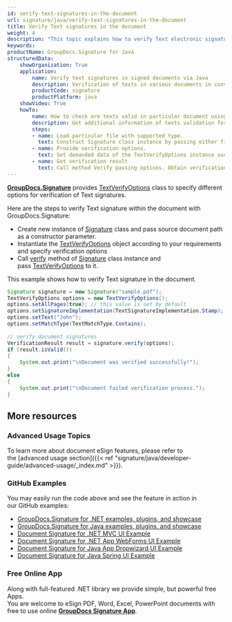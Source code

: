 ```yaml
---
id: verify-text-signatures-in-the-document
url: signature/java/verify-text-signatures-in-the-document
title: Verify Text signatures in the document
weight: 4
description: "This topic explains how to verify Text electronic signatures with GroupDocs.Signature API."
keywords: 
productName: GroupDocs.Signature for Java
structuredData:
    showOrganization: True
    application:    
        name: Verify text signatures in signed documents via Java    
        description: Verification of texts in various documents in convenient way with Java language and GroupDocs.Signature for Java APIs
        productCode: signature
        productPlatform: java 
    showVideo: True
    howTo:
        name: How to check are texts valid in particular document using Java 
        description: Get additional information of texts validation for any documents in Java
        steps:
        - name: Load particular file with supported type.
          text: Construct Signature class instance by passing either file path or stream. 
        - name: Provide verification options. 
          text: Set demanded data of the TextVerifyOptions instance such as text or type of text verification.
        - name: Get verification result
          text: Call method Verify passing options. Obtain verification result whose property IsValid must be true if verification succeed.
---
```

[**GroupDocs.Signature**](https://products.groupdocs.com/signature/java) provides [TextVerifyOptions](https://apireference.groupdocs.com/signature/java/com.groupdocs.signature.options.verify/TextVerifyOptions) class to specify different options for verification of Text signatures.

Here are the steps to verify Text signature within the document with GroupDocs.Signature:
*   Create new instance of [Signature](https://apireference.groupdocs.com/signature/java/com.groupdocs.signature/Signature) class and pass source document path as a constructor parameter.
*   Instantiate the [TextVerifyOptions](https://apireference.groupdocs.com/signature/java/com.groupdocs.signature.options.verify/TextVerifyOptions) object according to your requirements and specify verification options
*   Call [verify](https://apireference.groupdocs.com/java/signature/com.groupdocs.signature/Signature#verify(com.groupdocs.signature.options.verify.VerifyOptions)) method of [Signature](https://apireference.groupdocs.com/signature/java/com.groupdocs.signature/Signature) class instance and pass [TextVerifyOptions](https://apireference.groupdocs.com/signature/java/com.groupdocs.signature.options.verify/TextVerifyOptions) to it.

This example shows how to verify Text signature in the document.

```java
Signature signature = new Signature("sample.pdf");
TextVerifyOptions options = new TextVerifyOptions();
options.setAllPages(true); // this value is set by default
options.setSignatureImplementation(TextSignatureImplementation.Stamp);
options.setText("John");
options.setMatchType(TextMatchType.Contains);
 
// verify document signatures
VerificationResult result = signature.verify(options);
if (result.isValid())
{
    System.out.print("\nDocument was verified successfully!");
}
else
{
    System.out.print("\nDocument failed verification process.");
}
```

## More resources

### Advanced Usage Topics

To learn more about document eSign features, please refer to the [advanced usage section]({{< ref "signature/java/developer-guide/advanced-usage/_index.md" >}}).

### GitHub Examples 

You may easily run the code above and see the feature in action in our GitHub examples:

*   [GroupDocs.Signature for .NET examples, plugins, and showcase](https://github.com/groupdocs-signature/GroupDocs.Signature-for-.NET)    
*   [GroupDocs.Signature for Java examples, plugins, and showcase](https://github.com/groupdocs-signature/GroupDocs.Signature-for-Java)    
*   [Document Signature for .NET MVC UI Example](https://github.com/groupdocs-signature/GroupDocs.Signature-for-.NET-MVC)    
*   [Document Signature for .NET App WebForms UI Example](https://github.com/groupdocs-signature/GroupDocs.Signature-for-.NET-WebForms)    
*   [Document Signature for Java App Dropwizard UI Example](https://github.com/groupdocs-signature/GroupDocs.Signature-for-Java-Dropwizard)   
*   [Document Signature for Java Spring UI Example](https://github.com/groupdocs-signature/GroupDocs.Signature-for-Java-Spring)
    

### Free Online App 

Along with full-featured .NET library we provide simple, but powerful free Apps.  
You are welcome to eSign PDF, Word, Excel, PowerPoint documents with free to use online **[GroupDocs Signature App](https://products.groupdocs.app/signature)**.
